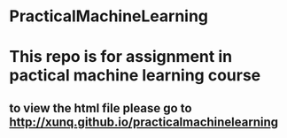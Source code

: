 # PracticalMachineLearning
# This repo is for assignment in pactical machine learning course

## to view the html file please go to http://xunq.github.io/practicalmachinelearning
